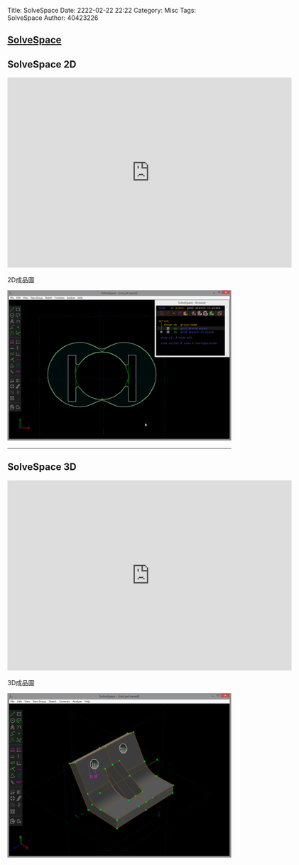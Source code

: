 Title: SolveSpace
Date: 2222-02-22 22:22
Category: Misc
Tags: SolveSpace
Author: 40423226

<h2><a href="http://solvespace.com/">SolveSpace</a></h2>

<h2>SolveSpace 2D</h2>
<iframe src="https://player.vimeo.com/video/192920828" width="640" height="428" frameborder="0" webkitallowfullscreen mozallowfullscreen allowfullscreen></iframe>

<p>2D成品圖</p>

<img src="../image/solvespace 2D.png" width="800" />

<hr>

<h2>SolveSpace 3D</h2>
<iframe src="https://player.vimeo.com/video/192920873" width="640" height="428" frameborder="0" webkitallowfullscreen mozallowfullscreen allowfullscreen></iframe>

<p>3D成品圖</p>

<img src="../image/solvespace 3D.png" width="800" />